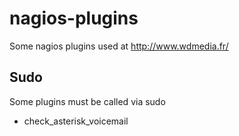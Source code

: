 # nagios-plugins
Some nagios plugins used at http://www.wdmedia.fr/

## Sudo

Some plugins must be called via sudo

* check_asterisk_voicemail
